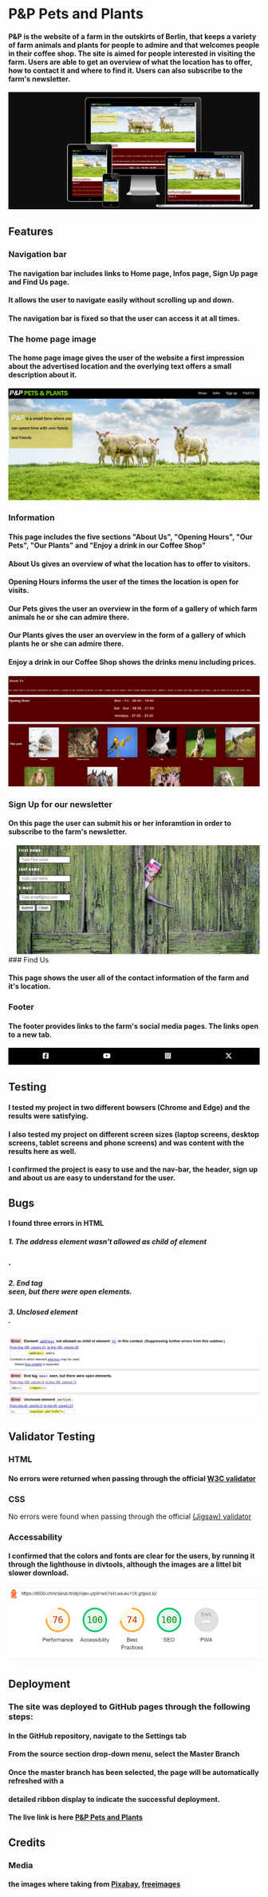 # P&P Pets and Plants

#### P&P is the website of a farm in the outskirts of Berlin, that keeps a variety of farm animals and plants for people to admire and that welcomes people in their coffee shop. The site is aimed for people interested in visiting the farm. Users are able to get an overview of what the location has to offer, how to contact it and where to find it. Users can also subscribe to the farm's newsletter. 
<img src="assets/images/capture.jpg">

## Features

### Navigation bar

#### The navigation bar includes links to Home page, Infos page, Sign Up page and Find Us page.
#### It allows the user to navigate easily without scrolling up and down. 
#### The navigation bar is fixed so that the user can access it at all times. 

### The home page image

#### The home page image gives the user of the website a first impression about the advertised location and the overlying text offers a small description about it. 
<img src="assets/images/capture4.jpg">

### Information

#### This page includes the five sections "About Us", "Opening Hours", "Our Pets", "Our Plants" and "Enjoy a drink in our Coffee Shop"
#### About Us gives an overview of what the location has to offer to visitors.
#### Opening Hours informs the user of the times the location is open for visits.
#### Our Pets gives the user an overview in the form of a gallery of which farm animals he or she can admire there.
#### Our Plants gives the user an overview in the form of a gallery of which plants he or she can admire there.
#### Enjoy a drink in our Coffee Shop shows the drinks menu including prices.
<img src="assets/images/capture5.jpg">

### Sign Up for our newsletter

#### On this page the user can submit his or her inforamtion in order to subscribe to the farm's newsletter. 
<img src="assets/images/capture6.jpg">
### Find Us

#### This page shows the user all of the contact information of the farm and it's location.

### Footer

#### The footer provides links to the farm's social media pages. The links open to a new tab. 
<img src="assets/images/cpture7.jpg">

## Testing

#### I tested my project in two different bowsers (Chrome and Edge) and the results were satisfying.
#### I also tested my project on different screen sizes (laptop screens, desktop screens, tablet screens and phone screens) and was content with the results here as well.
#### I confirmed the project is easy to use and the nav-bar, the header, sign up and about us are easy to understand for the user. 

## Bugs
#### I found three errors in HTML

##### 1. The address element wasn't allowed as child of element <h3>.
##### <h3> <address></address> </h3>

##### 2. End tag <main> seen, but there were open elements.
##### <main> </div> </main>

##### 3. Unclosed element <section>.
##### <main> <section id="infos"> </main>

<img src="assets/images/capture2.jpg">

## Validator Testing

### HTML 
#### No errors were returned when passing through the official [W3C validator](https://validator.w3.org/nu/?doc=https%3A%2F%2Fchristianalamassi.github.io%2FFirstProjectGitpod%2F)

### CSS ####
No errors were found when passing through the official [(Jigsaw) validator](https://validator.w3.org/nu/?doc=https%3A%2F%2Fchristianalamassi.github.io%2FFirstProjectGitpod%2F)

### Accessability 
#### I confirmed that the colors and fonts are clear for the users, by running it through the lighthouse in divtools, although the images are a littel bit slower download.
<img src="assets/images/capture0.jpg">

## Deployment

### The site was deployed to GitHub pages through the following steps:
#### In the GitHub repository, navigate to the Settings tab
#### From the source section drop-down menu, select the Master Branch
#### Once the master branch has been selected, the page will be automatically refreshed with a 
#### detailed ribbon display to indicate the successful deployment.
#### The live link is here [P&P Pets and Plants](https://christianalamassi.github.io/FirstProjectGitpod/)

## Credits

### Media
#### the images where taking from [Pixabay](https://pixabay.com/), [freeimages](https://www.freeimages.com/)


